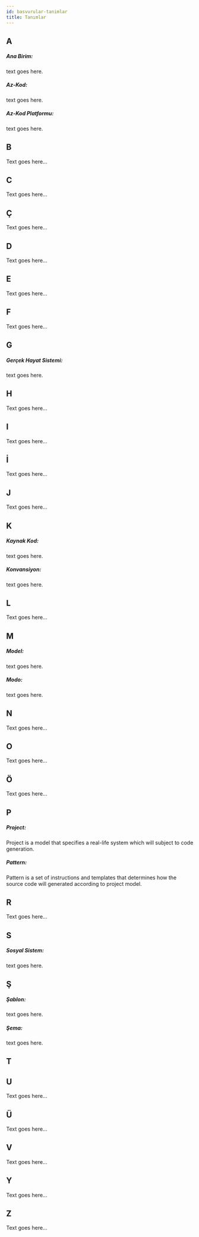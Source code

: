 ```yaml
---
id: basvurular-tanimlar
title: Tanımlar
---
```


<a id="aHeaderMenuAnchor" data-header-menu="Docs"></a>

## A

##### Ana Birim:
text goes here.

##### Az-Kod:
text goes here.

##### Az-Kod Platformu:
text goes here.

## B

Text goes here...

## C

Text goes here...

## Ç

Text goes here...

## D

Text goes here...

## E

Text goes here...

## F

Text goes here...

## G

##### Gerçek Hayat Sistemi:
text goes here.

## H

Text goes here...

## I

Text goes here...

## İ

Text goes here...

## J

Text goes here...

## K

##### Kaynak Kod:
text goes here.

##### Konvansiyon:
text goes here.

## L

Text goes here...

## M

##### Model:
text goes here.

##### Modo:
text goes here.

## N

Text goes here...

## O

Text goes here...

## Ö

Text goes here...

## P

##### Project:
Project is a model that specifies a real-life system which will subject to code generation.

##### Pattern:
Pattern is a set of instructions and templates that determines how the source code will generated according to project model.

## R

Text goes here...

## S

##### Sosyal Sistem:
text goes here.

## Ş

##### Şablon:
text goes here.

##### Şema:
text goes here.

## T

## U

Text goes here...

## Ü

Text goes here...

## V

Text goes here...

## Y

Text goes here...

## Z

Text goes here...